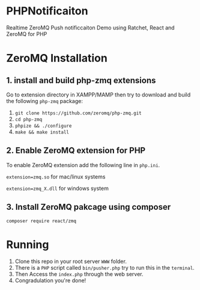 # PHPNotificaiton
Realtime ZeroMQ Push notificcaiton Demo using Ratchet, React and ZeroMQ for PHP

# ZeroMQ Installation
## 1. install and build php-zmq extensions
Go to extension directory in XAMPP/MAMP then try to download and build the following `php-zmq` package:
1. `git clone https://github.com/zeromq/php-zmq.git`
2. `cd php-zmq`
3. `phpize && ./configure`
4. `make && make install`

## 2. Enable ZeroMQ extension for PHP
To enable ZeroMQ extension add the following line in `php.ini`.

`extension=zmq.so` for mac/linux systems

`extension=zmq_X.dll` for windows system

## 3. Install ZeroMQ pakcage using composer
`composer require react/zmq`

# Running
1. Clone this repo in your root server `WWW` folder.
2. There is a `PHP` script called `bin/pusher.php` try to run this in the `terminal`.
3. Then Access the `index.php` through the web server.
4. Congradulation you're done!
